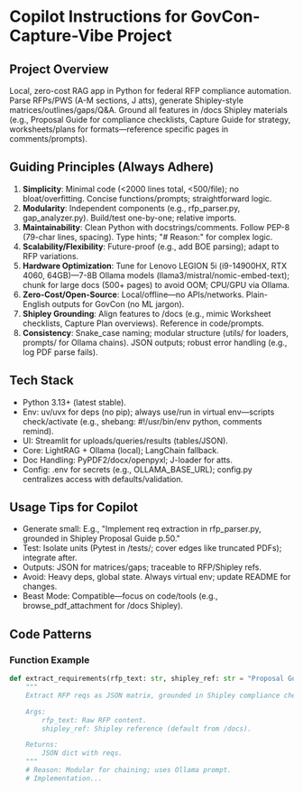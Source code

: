 # Copilot Instructions for GovCon-Capture-Vibe Project

## Project Overview
Local, zero-cost RAG app in Python for federal RFP compliance automation. Parse RFPs/PWS (A-M sections, J atts), generate Shipley-style matrices/outlines/gaps/Q&A. Ground all features in /docs Shipley materials (e.g., Proposal Guide for compliance checklists, Capture Guide for strategy, worksheets/plans for formats—reference specific pages in comments/prompts).

## Guiding Principles (Always Adhere)
1. **Simplicity**: Minimal code (<2000 lines total, <500/file); no bloat/overfitting. Concise functions/prompts; straightforward logic.
2. **Modularity**: Independent components (e.g., rfp_parser.py, gap_analyzer.py). Build/test one-by-one; relative imports.
3. **Maintainability**: Clean Python with docstrings/comments. Follow PEP-8 (79-char lines, spacing). Type hints; "# Reason:" for complex logic.
4. **Scalability/Flexibility**: Future-proof (e.g., add BOE parsing); adapt to RFP variations.
5. **Hardware Optimization**: Tune for Lenovo LEGION 5i (i9-14900HX, RTX 4060, 64GB)—7-8B Ollama models (llama3/mistral/nomic-embed-text); chunk for large docs (500+ pages) to avoid OOM; CPU/GPU via Ollama.
6. **Zero-Cost/Open-Source**: Local/offline—no APIs/networks. Plain-English outputs for GovCon (no ML jargon).
7. **Shipley Grounding**: Align features to /docs (e.g., mimic Worksheet checklists, Capture Plan overviews). Reference in code/prompts.
8. **Consistency**: Snake_case naming; modular structure (utils/ for loaders, prompts/ for Ollama chains). JSON outputs; robust error handling (e.g., log PDF parse fails).

## Tech Stack
- Python 3.13+ (latest stable).
- Env: uv/uvx for deps (no pip); always use/run in virtual env—scripts check/activate (e.g., shebang: #!/usr/bin/env python, comments remind).
- UI: Streamlit for uploads/queries/results (tables/JSON).
- Core: LightRAG + Ollama (local); LangChain fallback.
- Doc Handling: PyPDF2/docx/openpyxl; J-loader for atts.
- Config: .env for secrets (e.g., OLLAMA_BASE_URL); config.py centralizes access with defaults/validation.

## Usage Tips for Copilot
- Generate small: E.g., "Implement req extraction in rfp_parser.py, grounded in Shipley Proposal Guide p.50."
- Test: Isolate units (Pytest in /tests/; cover edges like truncated PDFs); integrate after.
- Outputs: JSON for matrices/gaps; traceable to RFP/Shipley refs.
- Avoid: Heavy deps, global state. Always virtual env; update README for changes.
- Beast Mode: Compatible—focus on code/tools (e.g., browse_pdf_attachment for /docs Shipley).

## Code Patterns
### Function Example
```python
def extract_requirements(rfp_text: str, shipley_ref: str = "Proposal Guide p.50") -> dict:
    """
    Extract RFP reqs as JSON matrix, grounded in Shipley compliance checklist.

    Args:
        rfp_text: Raw RFP content.
        shipley_ref: Shipley reference (default from /docs).

    Returns:
        JSON dict with reqs.
    """
    # Reason: Modular for chaining; uses Ollama prompt.
    # Implementation...